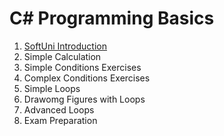 # C# Programming Basics

1. <a href="/01.SoftUni%20Intro/" >SoftUni Introduction</a>
2. Simple Calculation
3. Simple Conditions Exercises
4. Complex Conditions Exercises
5. Simple Loops 
6. Drawomg Figures with Loops
7. Advanced Loops
8. Exam Preparation
